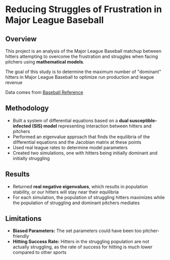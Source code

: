 # Reducing Struggles of Frustration in Major League Baseball

## Overview 
This project is an analysis of the Major League Baseball matchup between hitters attempting to overcome the frustration and struggles when facing pitchers using **mathematical models**.

The goal of this study is to determine the maximum number of "dominant" hitters in Major League Baseball to optimize run production and league revenue

Data comes from [Baseball Reference](https://www.baseball-reference.com/)

## Methodology 
- Built a system of differential equations based on a **dual susceptible-infected (SIS) model** representing interaction between hitters and pitchers
- Performed an eigenvalue approach that finds the equilibria of the differential equations and the Jacobian matrix at these points
- Used real league rates to determine model parameters
- Created two simulations, one with hitters being initially dominant and initially struggling

## Results
- Returned **real negative eigenvalues**, which results in population stability, or our hitters will stay near their equilibria 
- For each simulation, the population of struggling hitters maximizes while the population of struggling and dominant pitchers mediates

## Limitations
- **Biased Parameters:** The set parameters could have been too pitcher-friendly
- **Hitting Success Rate:** Hitters in the struggling population are not actually struggling, as the rate of success for hitting is much lower compared to other sports
